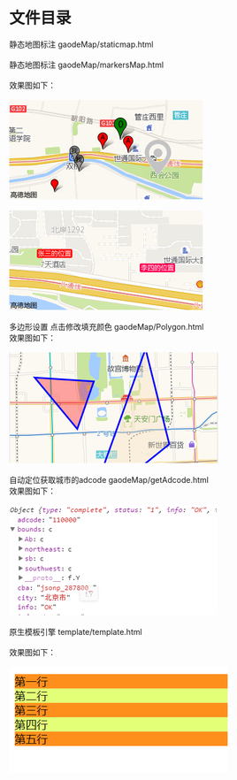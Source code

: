 文件目录  
=================================== 
静态地图标注 gaodeMap/staticmap.html<br>  
静态地图标注 gaodeMap/markersMap.html<br>  
效果图如下：<br>  
![图1](https://github.com/zhujinyu1017/code-segment/blob/master/map/markers/staticmap.png?raw=true)<br>  
![图2](https://github.com/zhujinyu1017/code-segment/blob/master/map/markers/staticmap1.png?raw=true)
<br>  
多边形设置 点击修改填充颜色 gaodeMap/Polygon.html<br> 
效果图如下：<br>  
![图2](https://github.com/zhujinyu1017/code-segment/blob/master/map/markers/polygon.png?raw=true)
<br>  
自动定位获取城市的adcode gaodeMap/getAdcode.html<br> 
效果图如下：<br>  
![图2](https://github.com/zhujinyu1017/code-segment/blob/master/map/markers/getadcode.png?raw=true)
<br>  
原生模板引擎 template/template.html<br>  
效果图如下：<br>  
![图2](https://github.com/zhujinyu1017/code-segment/blob/master/template/img/tpl.png?raw=true)